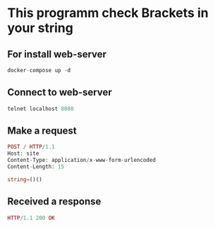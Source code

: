# This programm check Brackets in your string
## For install web-server 
```php
docker-compose up -d
```
## Connect to web-server
```php
telnet localhost 8080
```
## Make a request
```php
POST / HTTP/1.1
Host: site
Content-Type: application/x-www-form-urlencoded
Content-Length: 15

string=()()

```
## Received a response
```php
HTTP/1.1 200 OK
```